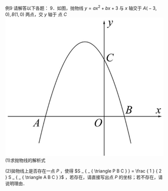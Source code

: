 例9 请解答以下各题： 9．如图，抛物线 $y = a x ^ { 2 } + b x + 3$ 与 $x$ 轴交于 $A { \bigl ( } - 3 , 0 { \bigr ) } , B { \bigl ( } 1 , 0 { \bigr ) }$ 两点，交 $y$ 轴于 点 $C$
![](<../../qs_image_DB/专题3-3_二次函数面积定值、比例问题以及米勒角问题（解析版）_/182f7bd6fa79abfe3ff51478fa6e64b7c190e3c633e16c057a7c3414d50e1718.jpg>)
(1)求抛物线的解析式

(2)拋物线上是否存在一点 $P$ ，使得 $S _ { _ { \triangle P B C } } = \frac { 1 } { 2 } S _ { _ { \triangle A B C } }$ ，若存在，请直接写出点 $P$ 的坐标；若不存在，请说明理由．
